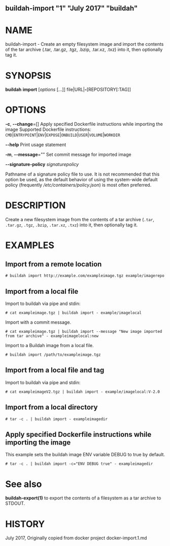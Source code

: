 ## buildah-import "1" "July 2017" "buildah"
# NAME
buildah-import - Create an empty filesystem image and import the contents of the tar archive (.tar, .tar.gz, .tgz, .bzip, .tar.xz, .txz) into it, then optionally tag it.

# SYNOPSIS
**buildah** **import** [*options* [...]] file|URL|**-**[REPOSITORY[:TAG]]

# OPTIONS
**-c**, **--change**=[]
   Apply specified Dockerfile instructions while importing the image
   Supported Dockerfile instructions: `CMD`|`ENTRYPOINT`|`ENV`|`EXPOSE`|`ONBUILD`|`USER`|`VOLUME`|`WORKDIR`

**--help**
  Print usage statement

**-m**, **--message**=""
   Set commit message for imported image

**--signature-policy** *signaturepolicy*

Pathname of a signature policy file to use.  It is not recommended that this
option be used, as the default behavior of using the system-wide default policy
(frequently */etc/containers/policy.json*) is most often preferred.

# DESCRIPTION
Create a new filesystem image from the contents of a tar archive (`.tar`,
`.tar.gz`, `.tgz`, `.bzip`, `.tar.xz`, `.txz`) into it, then optionally tag it.


# EXAMPLES

## Import from a remote location

    # buildah import http://example.com/exampleimage.tgz example/imagerepo

## Import from a local file

Import to buildah via pipe and stdin:

    # cat exampleimage.tgz | buildah import - example/imagelocal

Import with a commit message.

    # cat exampleimage.tgz | buildah import --message "New image imported from tar archive" - exampleimagelocal:new

Import to a Buildah image from a local file.

    # buildah import /path/to/exampleimage.tgz


## Import from a local file and tag

Import to buildah via pipe and stdin:

    # cat exampleimageV2.tgz | buildah import - example/imagelocal:V-2.0

## Import from a local directory

    # tar -c . | buildah import - exampleimagedir

## Apply specified Dockerfile instructions while importing the image
This example sets the buildah image ENV variable DEBUG to true by default.

    # tar -c . | buildah import -c="ENV DEBUG true" - exampleimagedir

# See also
**buildah-export(1)** to export the contents of a filesystem as a tar archive to STDOUT.

# HISTORY
July 2017, Originally copied from docker project docker-import.1.md
